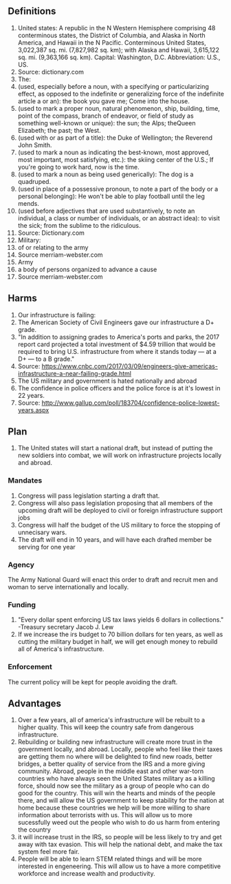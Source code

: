 ## Definitions

1. United states: A republic in the N Western Hemisphere comprising 48 conterminous states, the District of Columbia, and Alaska in North America, and Hawaii in the N Pacific. Conterminous United States, 3,022,387 sq. mi. (7,827,982 sq. km); with Alaska and Hawaii, 3,615,122 sq. mi. (9,363,166 sq. km).  Capital: Washington, D.C. Abbreviation: U.S., US.
  1. Source: dictionary.com
2. The: 
  1.  (used, especially before a noun, with a specifying or particularizing effect, as opposed to the indefinite or generalizing force of the indefinite article a or an): the book you gave me; Come into the house.
  2.  (used to mark a proper noun, natural phenomenon, ship, building, time, point of the compass, branch of endeavor, or field of study as something well-known or unique): the sun; the Alps; theQueen Elizabeth; the past; the West.
  3.  (used with or as part of a title): the Duke of Wellington; the Reverend John Smith.
  4.  (used to mark a noun as indicating the best-known, most approved, most important, most satisfying, etc.): the skiing center of the U.S.; If you're going to work hard, now is the time.
  5.  (used to mark a noun as being used generically): The dog is a quadruped.
  6.  (used in place of a possessive pronoun, to note a part of the body or a personal belonging): He won't be able to play football until the leg mends.
  7.  (used before adjectives that are used substantively, to note an individual, a class or number of individuals, or an abstract idea): to visit the sick; from the sublime to the ridiculous.
  8. Source: Dictionary.com
3. Military:
  1. of or relating to the army
  2. Source merriam-webster.com
4. Army
  1. a body of persons organized to advance a cause
  2. Source merriam-webster.com

## Harms

1. Our infrastructure is failing:
  1. The American Society of Civil Engineers gave our infrastructure a D+ grade.
  2. "In addition to assigning grades to America's ports and parks, the 2017 report card projected a total investment of $4.59 trillion that would be required to bring U.S. infrastructure from where it stands today — at a D+ — to a B grade."
  3. Source: https://www.cnbc.com/2017/03/09/engineers-give-americas-infrastructure-a-near-failing-grade.html
2. The US military and government is hated nationally and abroad
  1. The confidence in police officers and the police force is at it's lowest in 22 years.
  2. Source: http://www.gallup.com/poll/183704/confidence-police-lowest-years.aspx

## Plan

1. The United states will start a national draft, but instead of putting the new soldiers into combat, we will work on infrastructure projects locally and abroad. 

### Mandates

1. Congress will pass legislation starting a draft that.
2. Congress will also pass legislation proposing that all members of the upcoming draft will be deployed to civil or foreign infrastructure support jobs
3. Congress will half the budget of the US military to force the stopping of unnecisary wars.
4. The draft will end in 10 years, and will have each drafted member be serving for one year

### Agency

The Army National Guard will enact this order to draft and recruit men and woman to serve internationally and locally.

### Funding

1. "Every dollar spent enforcing US tax laws yields 6 dollars in collections." -Treasury secretary Jacob J. Lew
2. If we increase the irs budget to 70 billion dollars for ten years, as well as cutting the military budget in half, we will get enough money to rebuild all of America's infrastructure.

### Enforcement


The current policy will be kept for people avoiding the draft.

## Advantages

1. Over a few years, all of america's infrastructure will be rebuilt to a higher quality. This will keep the country safe from dangerous infrastructure.
2. Rebuilding or building new infrastructure will create more trust in the government locally, and abroad. Locally, people who feel like their taxes are getting them no where will be delighted to find new roads, better bridges, a better quality of service from the IRS and a more giving community.  Abroad, people in the middle east and other war-torn countries who have always seen the United States military as a killing force, should now see the military as a group of people who can do good for the country. This will win the hearts and minds of the people there, and will allow the US government to keep stability for the nation at home because these countries we help will be more willing to share information about terrorists with us. This will allow us to more sucessfully weed out the people who wish to do us harm from entering the country
3. it will increase trust in the IRS, so people will be less likely to try and get away with tax evasion. This will help the national debt, and make the tax system feel more fair.
4. People will be able to learn STEM related things and will be more interested in engeneering. This will allow us to have a more competitive workforce and increase wealth and productivity. 
